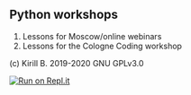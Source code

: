 ## Python workshops
1. Lessons for Moscow/online webinars
2. Lessons for the Cologne Coding workshop

(c) Kirill B. 2019-2020 GNU GPLv3.0

[![Run on Repl.it](https://repl.it/badge/github/kiraboris/workshops)](https://repl.it/github/kiraboris/workshops)